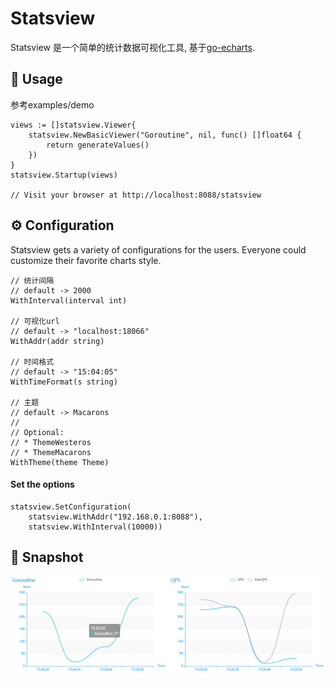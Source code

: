 # Statsview

Statsview 是一个简单的统计数据可视化工具, 基于[go-echarts](https://github.com/go-echarts/go-echarts).

## 📝 Usage

参考examples/demo

```golang
views := []statsview.Viewer{
    statsview.NewBasicViewer("Goroutine", nil, func() []float64 {
        return generateValues()
    })
}
statsview.Startup(views)

// Visit your browser at http://localhost:8088/statsview
```

## ⚙️ Configuration

Statsview gets a variety of configurations for the users. Everyone could customize their favorite charts style.

```golang
// 统计间隔
// default -> 2000
WithInterval(interval int)

// 可视化url
// default -> "localhost:18066"
WithAddr(addr string)

// 时间格式
// default -> "15:04:05"
WithTimeFormat(s string)

// 主题
// default -> Macarons
//
// Optional:
// * ThemeWesteros
// * ThemeMacarons
WithTheme(theme Theme)
```

#### Set the options

```golang
statsview.SetConfiguration(
    statsview.WithAddr("192.168.0.1:8088"),
    statsview.WithInterval(10000))
```

## 🔖 Snapshot

![Macarons](https://github.com/homike/media/blob/main/statsview.png)

